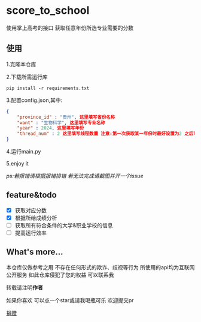 # score_to_school

使用掌上高考的接口 获取任意年份所选专业需要的分数

## 使用

1.克隆本仓库

2.下载所需运行库

`pip install -r requirements.txt`

3.配置config.json,其中:

```json
{
    "province_id" : "贵州", 这里填写省份名称
    "want" : "生物科学", 这里填写专业名称
    "year" : 2024, 这里填写年份
    "thread_num" : 2 这里填写线程数量 注意:第一次获取某一年份时最好设置为2 之后可以调高
}
```

4.运行main.py

5.enjoy it

*ps:若报错请根据报错排错 若无法完成请截图并开一个issue*

## feature&todo

- [X] 获取对应分数
- [X] 根据所给成绩分析
- [ ] 获取所有符合条件的大学&职业学校的信息
- [ ] 提高运行效率

What's more…
-------------

本仓库仅做参考之用 不存在任何形式的欺诈、歧视等行为 所使用的api均为互联网公开服务 如此仓库侵犯了您的权益 可以联系我

转载请注明**作者**

如果你喜欢 可以点一个star或请我喝瓶可乐 欢迎提交pr

[捐赠](https://v我50.啊这.site)
